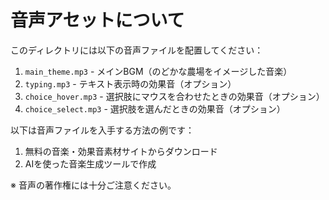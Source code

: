 # 音声アセットについて

このディレクトリには以下の音声ファイルを配置してください：

1. `main_theme.mp3` - メインBGM（のどかな農場をイメージした音楽）
2. `typing.mp3` - テキスト表示時の効果音（オプション）
3. `choice_hover.mp3` - 選択肢にマウスを合わせたときの効果音（オプション）
4. `choice_select.mp3` - 選択肢を選んだときの効果音（オプション）

以下は音声ファイルを入手する方法の例です：

1. 無料の音楽・効果音素材サイトからダウンロード
2. AIを使った音楽生成ツールで作成

※ 音声の著作権には十分ご注意ください。